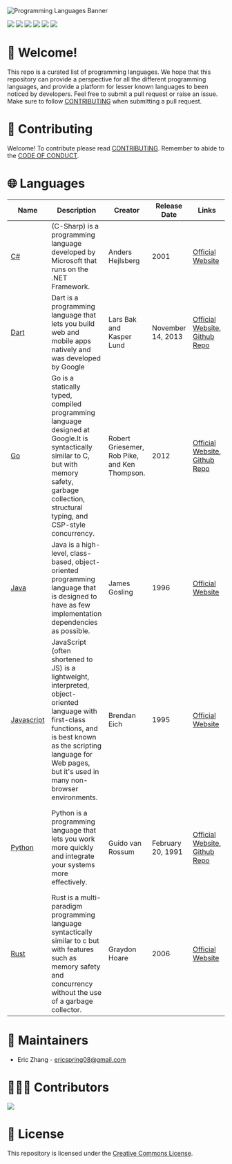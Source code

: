 ![Programming Languages Banner](https://user-images.githubusercontent.com/69996843/178092319-5dc63ad1-2fb9-4260-9e5a-eb63f79cbeb0.png)

[<img src = "https://img.shields.io/badge/license-Creative%20Commons-green"/>](./LICENSE) [<img src = "https://img.shields.io/github/forks/ericspring08/Programming-Languages"/>](https://github.com/ericspring08/Programming-Languages/fork) [<img src = "https://img.shields.io/github/stars/ericspring08/Programming-Languages"/>](./LICENSE) [<img src = "https://img.shields.io/github/watchers/ericspring08/Programming-Languages"/>](https://github.com/ericspring08/Programming-Languages/fork) [<img src = "https://img.shields.io/github/issues-pr/ericspring08/Programming-Languages"/>](https://github.com/ericspring08/Programming-Languages/pulls) [<img src = "https://img.shields.io/github/issues-pr-closed-raw/ericspring08/Programming-Languages"/>](https://github.com/ericspring08/Programming-Languages/pulls?q=is%3Apr+is%3Aclosed) 

# 👋 Welcome!
This repo is a curated list of programming languages. We hope that this repository can provide a perspective for all the different programming languages, and provide a platform for lesser known languages to been noticed by developers. Feel free to submit a pull request or raise an issue. Make sure to follow [CONTRIBUTING](#contributing) when submitting a pull request.
# 🤝 Contributing 
Welcome! To contribute please read [CONTRIBUTING](./CONTRIBUTING.md). Remember to abide to the [CODE OF CONDUCT](./CODE_OF_CONDUCT.md).

# 🌐 Languages

|Name|Description|Creator|Release Date|Links|Applications|
|-|-|-|-|-|-|
|[C#](Languages/Csharp.md)|(C-Sharp) is a programming language developed by Microsoft that runs on the .NET Framework.| Anders Hejlsberg |2001|[Official Website](https://docs.microsoft.com/en-us/dotnet/csharp/)| <li>Game Development</li><li>console application</li><li>Windows GUI</li>|
|[Dart](Languages/Dart.md)|Dart is a programming language that lets you build web and mobile apps natively and was developed by Google| Lars Bak and Kasper Lund |November 14, 2013|[Official Website](https://dart.dev/), [Github Repo](https://github.com/dart-lang)|<li>Cross Platform Applications</li><li>Web Development</li> |
|[Go](Languages/Go.md)|Go is a statically typed, compiled programming language designed at Google.It is syntactically similar to C, but with memory safety, garbage collection, structural typing, and CSP-style concurrency.| Robert Griesemer, Rob Pike, and Ken Thompson. |2012|[Official Website](https://go.dev/), [Github Repo](https://github.com/golang/go)| <li>Cloud and Network Services</li><li>Command-line interfaces</li><li>Web Development</li><li>Development Operations & Site Reliability Engineering</li> | 
|[Java](Languages/Java.md)|Java is a high-level, class-based, object-oriented programming language that is designed to have as few implementation dependencies as possible.|James Gosling|1996|[Official Website](https://www.java.com/en/)| <li>Mobile Development</li><li>Databases</li><li>Game Development</li><li>Scientific Research</li> |
|[Javascript](Languages/Javascript.md)|JavaScript (often shortened to JS) is a lightweight, interpreted, object-oriented language with first-class functions, and is best known as the scripting language for Web pages, but it's used in many non-browser environments.| Brendan Eich |1995|[Official Website](https://www.javascript.com/)| <li>Web Development</li><li>Scripting</li><li>Game Development</li><li>Databases</li> |
|[Python](Languages/Python.md)|Python is a programming language that lets you work more quickly and integrate your systems more effectively.| Guido van Rossum |February 20, 1991|[Official Website](https://www.python.org/), [Github Repo](https://github.com/python/cpython)| <li>Machine Learning</li><li>Web Development</li></li><li>Scripting</li><li>Databases</li><li>Game Developement</li><li>Scientific Research</li> |
|[Rust](Languages/Rust.md)|Rust is a multi-paradigm programming language syntactically similar to c but with features such as memory safety and concurrency without the use of a garbage collector.|Graydon Hoare|2006|[Official Website](https://www.rust-lang.org/)| <li>Databases</li><li>Web Developent</li><li>Desktop Development</li><li>Game Development</li><li>Low Level Systems</li> |

# 👷 Maintainers
- Eric Zhang - ericspring08@gmail.com
  
# 🧑‍🤝‍🧑 Contributors 
<a href = "./CONTRIBUTORS.md">
<img src = "https://contrib.rocks/image?repo=ericspring08/Programming-Languages"/>
</a>

# 🪪 License
This repository is licensed under the [Creative Commons License](./LICENSE).
